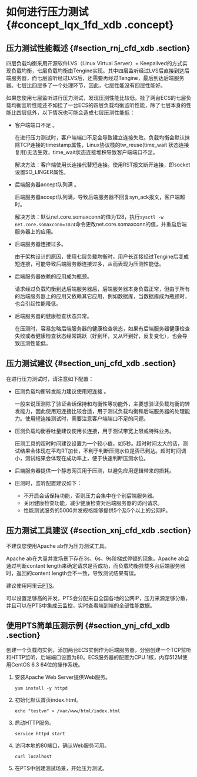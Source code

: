 # 如何进行压力测试 {#concept_lqx_1fd_xdb .concept}

## 压力测试性能概述 {#section_rnj_cfd_xdb .section}

四层负载均衡采用开源软件LVS（Linux Virtual Server）+ Keepalived的方式实现负载均衡，七层负载均衡由Tengine实现。其中四层监听经过LVS后直接到达后端服务器，而七层监听经过LVS后，还需要再经过Tengine，最后到达后端服务器。七层比四层多了一个处理环节，因此，七层性能没有四层性能好。

如果您使用七层监听进行压力测试，发现压测性能比较低。挂了两台ECS的七层负载均衡监听性能还不如挂了一台ECS的四层负载均衡监听性能，除了七层本身的性能比四层低外，以下情况也可能会造成七层压测性能低：

-   客户端端口不足 。

    在进行压力测试时，客户端端口不足会导致建立连接失败。负载均衡会默认抹除TCP连接的timestamp属性，Linux协议栈的tw\_reuse\(time\_wait 状态连接复用\)无法生效，time\_wait状态连接堆积导致客户端端口不足。

    解决方法：客户端使用长连接代替短连接。使用RST报文断开连接，即socket设置SO\_LINGER属性。

-   后端服务器accept队列满 。

    后端服务器accept队列满，导致后端服务器不回复syn\_ack报文，客户端超时。

    解决方法：默认net.core.somaxconn的值为128，执行`sysctl -w net.core.somaxconn=1024`命令更改net.core.somaxconn的值，并重启后端服务器上的应用。

-   后端服务器连接过多。

    由于架构设计的原因，使用七层负载均衡时，用户长连接经过Tengine后变成短连接，可能导致后端服务器连接过多，从而表现为压测性能低。

-   后端服务器依赖的应用成为瓶颈。

    请求经过负载均衡到达后端服务器后，后端服务器本身负载正常，但由于所有的后端服务器上的应用又依赖其它应用，例如数据库，当数据库成为瓶颈时，也会引起性能降低。

-   后端服务器的健康检查状态异常。

    在压测时，容易忽略后端服务器的健康检查状态，如果有后端服务器健康检查失败或者健康检查状态经常跳跃（好到坏，又从坏到好，反复变化），也会导致压测性能低。


## 压力测试建议 {#section_unj_cfd_xdb .section}

在进行压力测试时，请注意如下配置：

-   压测负载均衡转发能力建议使用短连接 。

    一般来说压测除了验证会话保持和均衡性等功能外，主要想验证负载均衡的转发能力，因此使用短连接比较合适，用于测试负载均衡和后端服务器的处理能力。使用短连接测试时，需要注意客户端端口不足的问题。

-   压测负载均衡吞吐量建议使用长连接，用于测试带宽上限或特殊业务。

    压测工具的超时时间建议设置为一个较小值，如5秒。超时时间太大的话，测试结果会体现在平均RT加长，不利于判断压测水位是否已到达。超时时间调小，测试结果会体现在成功率上，便于快速判断压测水位。

-   后端服务器提供一个静态网页用于压测，以避免应用逻辑带来的损耗。
-   压测时，监听配置建议如下：
    -   不开启会话保持功能，否则压力会集中在个别后端服务器。
    -   关闭健康检查功能，减少健康检查对后端服务器的访问请求。
    -   性能测试服务的5000并发规格能够提供5个及5个以上的公网IP。

## 压力测试工具建议 {#section_xnj_cfd_xdb .section}

不建议您使用Apache ab作为压力测试工具。

Apache ab在大量并发场景下存在3s、6s、9s阶梯式停顿的现象。Apache ab会通过判断content length来确定请求是否成功，而负载均衡挂载多台后端服务器时，返回的content length会不一致，导致测试结果有误。

建议使用阿里云[PTS](https://www.alibabacloud.com/en?spm=5176.7946858.1280361.9.f6fc572dDmyxFF)。

可以设置足够高的并发，PTS会分配来自全国各地的公网IP，压力来源足够分散，并且可以在PTS中集成云监控，实时查看端到端的全部性能数据。

## 使用PTS简单压测示例 {#section_ynj_cfd_xdb .section}

创建一个负载均实例，添加两台ECS实例作为后端服务器，分别创建一个TCP监听和HTTP监听，后端端口设置为80。ECS服务器的配置为CPU 1核，内存512M使用CentOS 6.3 64位的操作系统。

1.  安装Apache Web Server提供Web服务。

    ``` {#codeblock_3sm_s4t_791}
    yum install -y httpd
    ```

2.  初始化默认首页index.html。

    ``` {#codeblock_e7h_0oz_ov2}
    echo "testvm" > /var/www/html/index.html
    ```

3.  启动HTTP服务。

    ``` {#codeblock_jnw_ynr_u00}
    service httpd start
    ```

4.  访问本地的80端口，确认Web服务可用。

    ``` {#codeblock_3tf_ox8_iqr}
    curl localhost
    ```

5.  在PTS中创建测试场景，开始压力测试。

